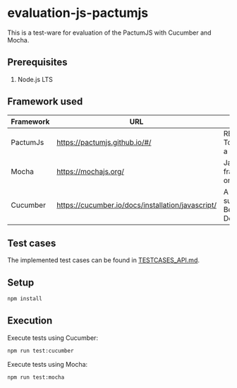 # evaluation-js-pactumjs

This is a test-ware for evaluation of the PactumJS with Cucumber and Mocha.

## Prerequisites

1. Node.js LTS

## Framework used

| Framework | URL                                               | Description                                            |
|-----------|---------------------------------------------------|--------------------------------------------------------|
| PactumJs  | https://pactumjs.github.io/#/                     | REST API Testing Tool for all levels in a Test Pyramid |
| Mocha     | https://mochajs.org/                              | JavaScript test framework running on Node.js           |
| Cucumber  | https://cucumber.io/docs/installation/javascript/ | A tool that supports Behaviour-Driven Development(BDD) |

## Test cases

The implemented test cases can be found in [TESTCASES_API.md](TESTCASES_API.md).

## Setup

```bash
npm install
```

## Execution

Execute tests using Cucumber:
```bash
npm run test:cucumber
```

Execute tests using Mocha:
```bash
npm run test:mocha
```